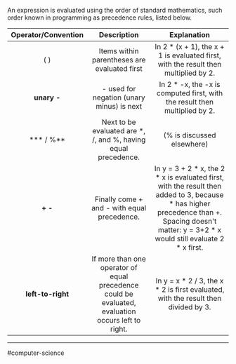 An expression is evaluated using the order of standard mathematics, such order known in programming as precedence rules, listed below.

| Operator/Convention |                                            Description                                             |                                                                                          Explanation                                                                                           |
|:-------------------:|:--------------------------------------------------------------------------------------------------:|:----------------------------------------------------------------------------------------------------------------------------------------------------------------------------------------------:|
|         ( )         |                            Items within parentheses are evaluated first                            |                                                      In 2 * (x + 1), the x + 1 is evaluated first, with the result then multiplied by 2.                                                       |
|     **unary -**     |                             - used for negation (unary minus) is next                              |                                                           In 2 * -x, the -x is computed first, with the result then multiplied by 2.                                                           |
|      *** / %**      |                   Next to be evaluated are *, /, and %, having equal precedence.                   |                                                                                   (% is discussed elsewhere)                                                                                   |
|       **+ -**       |                            Finally come + and - with equal precedence.                             | In y = 3 + 2 * x, the 2 * x is evaluated first, with the result then added to 3, because * has higher precedence than +. Spacing doesn't matter: y = 3+2 * x would still evaluate 2 * x first. |
|  **left-to-right**  | If more than one operator of equal precedence could be evaluated, evaluation occurs left to right. |                                                       In y = x * 2 / 3, the x * 2 is first evaluated, with the result then divided by 3.                                                       |

---
#computer-science 